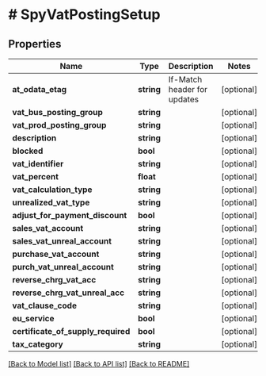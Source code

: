 # # SpyVatPostingSetup

## Properties

Name | Type | Description | Notes
------------ | ------------- | ------------- | -------------
**at_odata_etag** | **string** | If-Match header for updates | [optional]
**vat_bus_posting_group** | **string** |  | [optional]
**vat_prod_posting_group** | **string** |  | [optional]
**description** | **string** |  | [optional]
**blocked** | **bool** |  | [optional]
**vat_identifier** | **string** |  | [optional]
**vat_percent** | **float** |  | [optional]
**vat_calculation_type** | **string** |  | [optional]
**unrealized_vat_type** | **string** |  | [optional]
**adjust_for_payment_discount** | **bool** |  | [optional]
**sales_vat_account** | **string** |  | [optional]
**sales_vat_unreal_account** | **string** |  | [optional]
**purchase_vat_account** | **string** |  | [optional]
**purch_vat_unreal_account** | **string** |  | [optional]
**reverse_chrg_vat_acc** | **string** |  | [optional]
**reverse_chrg_vat_unreal_acc** | **string** |  | [optional]
**vat_clause_code** | **string** |  | [optional]
**eu_service** | **bool** |  | [optional]
**certificate_of_supply_required** | **bool** |  | [optional]
**tax_category** | **string** |  | [optional]

[[Back to Model list]](../../README.md#models) [[Back to API list]](../../README.md#endpoints) [[Back to README]](../../README.md)
